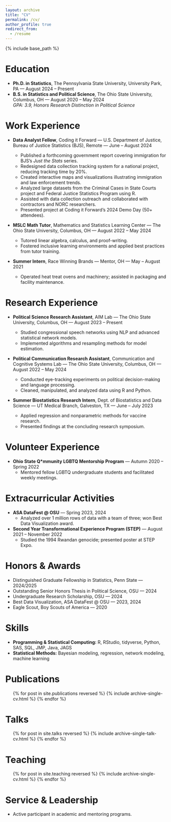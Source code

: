 ```yaml
---
layout: archive
title: "CV"
permalink: /cv/
author_profile: true
redirect_from:
  - /resume
---
```


{% include base_path %}

Education
======
* **Ph.D. in Statistics**, The Pennsylvania State University, University Park, PA — August 2024 – Present
* **B.S. in Statistics and Political Science**, The Ohio State University, Columbus, OH — August 2020 – May 2024  
  *GPA: 3.9, Honors Research Distinction in Political Science*

Work Experience
======
* **Data Analyst Fellow**, Coding it Forward — U.S. Department of Justice, Bureau of Justice Statistics (BJS), Remote — June – August 2024  
  - Published a forthcoming government report covering immigration for BJS’s *Just the Stats* series.  
  - Redesigned data collection tracking system for a national project, reducing tracking time by 20%.  
  - Created interactive maps and visualizations illustrating immigration and law enforcement trends.  
  - Analyzed large datasets from the Criminal Cases in State Courts project and Federal Justice Statistics Program using R.  
  - Assisted with data collection outreach and collaborated with contractors and NORC researchers.  
  - Presented project at Coding it Forward’s 2024 Demo Day (50+ attendees).

* **MSLC Math Tutor**, Mathematics and Statistics Learning Center — The Ohio State University, Columbus, OH — August 2022 – May 2024  
  - Tutored linear algebra, calculus, and proof-writing.  
  - Fostered inclusive learning environments and applied best practices from tutor training.

* **Summer Intern**, Race Winning Brands — Mentor, OH — May – August 2021  
  - Operated heat treat ovens and machinery; assisted in packaging and facility maintenance.

Research Experience
======
* **Political Science Research Assistant**, AIM Lab — The Ohio State University, Columbus, OH — August 2023 – Present  
  - Studied congressional speech networks using NLP and advanced statistical network models.  
  - Implemented algorithms and resampling methods for model estimation.  

* **Political Communication Research Assistant**, Communication and Cognitive Systems Lab — The Ohio State University, Columbus, OH — August 2022 – May 2024  
  - Conducted eye-tracking experiments on political decision-making and language processing.  
  - Cleaned, manipulated, and analyzed data using R and Python.

* **Summer Biostatistics Research Intern**, Dept. of Biostatistics and Data Science — UT Medical Branch, Galveston, TX — June – July 2023  
  - Applied regression and nonparametric methods for vaccine research.  
  - Presented findings at the concluding research symposium.

Volunteer Experience
======
* **Ohio State Q*mmunity LGBTQ Mentorship Program** — Autumn 2020 – Spring 2022  
  - Mentored fellow LGBTQ undergraduate students and facilitated weekly meetings.

Extracurricular Activities
======
* **ASA DataFest @ OSU** — Spring 2023, 2024  
  - Analyzed over 1 million rows of data with a team of three; won Best Data Visualization award.  
* **Second Year Transformational Experience Program (STEP)** — August 2021 – November 2022  
  - Studied the 1994 Rwandan genocide; presented poster at STEP Expo.

Honors & Awards
======
* Distinguished Graduate Fellowship in Statistics, Penn State — 2024/2025  
* Outstanding Senior Honors Thesis in Political Science, OSU — 2024  
* Undergraduate Research Scholarship, OSU — 2024  
* Best Data Visualization, ASA DataFest @ OSU — 2023, 2024  
* Eagle Scout, Boy Scouts of America — 2020

Skills
======
* **Programming & Statistical Computing:** R, RStudio, tidyverse, Python, SAS, SQL, JMP, Java, JAGS  
* **Statistical Methods:** Bayesian modeling, regression, network modeling, machine learning  

Publications
======
<ul>{% for post in site.publications reversed %}
  {% include archive-single-cv.html %}
{% endfor %}</ul>

Talks
======
<ul>{% for post in site.talks reversed %}
  {% include archive-single-talk-cv.html %}
{% endfor %}</ul>

Teaching
======
<ul>{% for post in site.teaching reversed %}
  {% include archive-single-cv.html %}
{% endfor %}</ul>

Service & Leadership
======
* Active participant in academic and mentoring programs.

